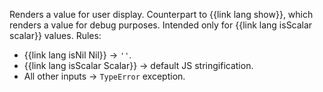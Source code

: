 Renders a value for user display. Counterpart to {{link lang show}}, which renders a value for debug purposes. Intended only for {{link lang isScalar scalar}} values. Rules:

  * {{link lang isNil Nil}} → `''`.
  * {{link lang isScalar Scalar}} → default JS stringification.
  * All other inputs → `TypeError` exception.
